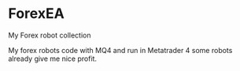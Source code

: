 # ForexEA
My Forex robot collection

My forex robots code with MQ4 and run in Metatrader 4 some robots already give me nice profit.
